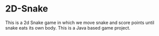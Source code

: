 # 2D-Snake
This is a 2d Snake game in which we move snake and score points until snake eats its own body. This is a Java based game project.
